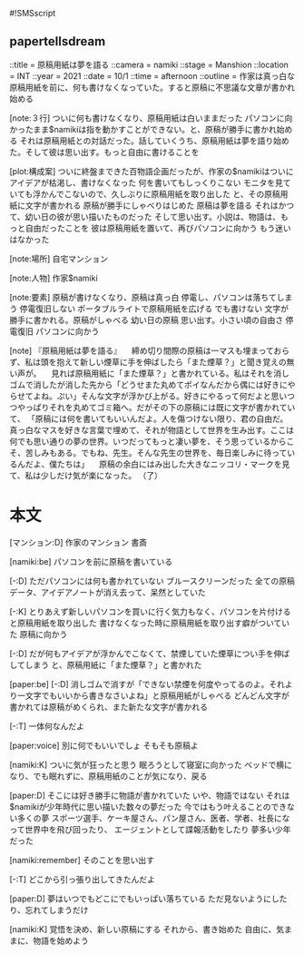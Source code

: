 #!SMSscript

## papertellsdream

::title = 原稿用紙は夢を語る
::camera = namiki
::stage = Manshion
::location = INT
::year = 2021
::date = 10/1
::time = afternoon
::outline = 作家は真っ白な原稿用紙を前に、何も書けなくなっていた。すると原稿に不思議な文章が書かれ始める

[note:３行]
ついに何も書けなくなり、原稿用紙は白いままだった
パソコンに向かったまま$namikiは指を動かすことができない。と、原稿が勝手に書かれ始める
それは原稿用紙との対話だった。話していくうち、原稿用紙は夢を語り始めた。そして彼は思い出す。もっと自由に書けることを

[plot:構成案]
ついに終盤まできた百物語企画だったが、作家の$namikiはついにアイデアが枯渇し、書けなくなった
何を書いてもしっくりこない
モニタを見ていても浮かんでこないので、久しぶりに原稿用紙を取り出した
と、その原稿用紙に文字が書かれる
原稿が勝手にしゃべりはじめた
原稿は夢を語る
それはかつて、幼い日の彼が思い描いたものだった
そして思い出す。小説は、物語は、もっと自由だったことを
彼は原稿用紙を置いて、再びパソコンに向かう
もう迷いはなかった

[note:場所]
自宅マンション

[note:人物]
作家$namiki

[note:要素]
原稿が書けなくなり、原稿は真っ白
停電し、パソコンは落ちてしまう
停電復旧しない
ポータブルライトで原稿用紙を広げる
でも書けない
文字が勝手に書かれる。原稿がしゃべる
幼い日の原稿
思い出す。小さい頃の自由さ
停電復旧
パソコンに向かう

[note]
『原稿用紙は夢を語る』
　締め切り間際の原稿は一マスも埋まっておらず、私は頭を抱えて新しい煙草に手を伸ばしたら「また煙草？」と聞き覚えの無い声が。
　見れば原稿用紙に「また煙草？」と書かれている。私はそれを消しゴムで消したが消した先から「どうせまた丸めてポイなんだから偶には好きにやらせてよね。ぷい」そんな文字が浮かび上がる。好きにやるって何だよと思いつつやっぱりそれを丸めてゴミ箱へ。だがその下の原稿には既に文字が書かれていて、
「原稿には何を書いてもいいんだよ。人を傷つけない限り、君の自由だ。真っ白なマスを好きな言葉で埋めて、それが物語として世界を生み出す。ここは何でも思い通りの夢の世界。いつだってもっと凄い夢を、そう思っているからこそ、苦しみもある。でもね、先生。そんな先生の世界を、毎日楽しみに待っているんだよ、僕たちは」
　原稿の余白にはみ出した大きなニッコリ・マークを見て、私は少しだけ気が楽になった。
（了）


# 本文

[マンション:D]
作家のマンション
書斎

[namiki:be]
パソコンを前に原稿を書いている

[-:D]
ただパソコンには何も書かれていない
ブルースクリーンだった
全ての原稿データ、アイデアノートが消え去って、呆然としていた

[-:K]
とりあえず新しいパソコンを買いに行く気力もなく、パソコンを片付けると原稿用紙を取り出した
書けなくなった時に原稿用紙を取り出す癖がついていた
原稿に向かう

[-:D]
だが何もアイデアが浮かんでこなくて、禁煙していた煙草につい手を伸ばしてしまう
と、原稿用紙に「また煙草？」と書かれた

[paper:be]
[-:D]
消しゴムで消すが「できない禁煙を何度やってるのよ。それより一文字でもいいから書きなさいよね」と原稿用紙がしゃべる
どんどん文字が書かれては原稿がめくられ、また新たな文字が書かれる

[-:T]
一体何なんだよ

[paper:voice]
別に何でもいいでしょ
そもそも原稿よ

[namiki:K]
ついに気が狂ったと思う
眠ろうとして寝室に向かった
ベッドで横になり、でも眠れずに、原稿用紙のことが気になり、戻る

[paper:D]
そこには好き勝手に物語が書かれていた
いや、物語ではない
それは$namikiが少年時代に思い描いた数々の夢だった
今ではもう叶えることのできない多くの夢
スポーツ選手、ケーキ屋さん、パン屋さん、医者、学者、社長になって世界中を飛び回ったり、
エージェントとして諜報活動をしたり
夢多い少年だった

[namiki:remember]
そのことを思い出す

[-:T]
どこから引っ張り出してきたんだよ

[paper:D]
夢はいつでもどこにでもいっぱい落ちている
ただ見ないようにしたり、忘れてしまうだけ

[namiki:K]
覚悟を決め、新しい原稿にする
それから、書き始めた
自由に、気ままに、物語を始めよう
